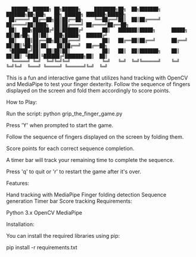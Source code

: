       ██████╗ ██████╗ ██╗██████╗     ████████╗██╗  ██╗███████╗    ███████╗██╗███╗   ██╗ ██████╗ ███████╗██████╗
     ██╔════╝ ██╔══██╗██║██╔══██╗    ╚══██╔══╝██║  ██║██╔════╝    ██╔════╝██║████╗  ██║██╔════╝ ██╔════╝██╔══██╗
     ██║  ███╗██████╔╝██║██████╔╝       ██║   ███████║█████╗      █████╗  ██║██╔██╗ ██║██║  ███╗█████╗  ██████╔╝
     ██║   ██║██╔══██╗██║██╔═══╝        ██║   ██╔══██║██╔══╝      ██╔══╝  ██║██║╚██╗██║██║   ██║██╔══╝  ██╔══██╗
     ╚██████╔╝██║  ██║██║██║            ██║   ██║  ██║███████╗    ██║     ██║██║ ╚████║╚██████╔╝███████╗██║  ██║
      ╚═════╝ ╚═╝  ╚═╝╚═╝╚═╝            ╚═╝   ╚═╝  ╚═╝╚══════╝    ╚═╝     ╚═╝╚═╝  ╚═══╝ ╚═════╝ ╚══════╝╚═╝  ╚═╝

This is a fun and interactive game that utilizes hand tracking with OpenCV and MediaPipe to test your finger dexterity. Follow the sequence of fingers displayed on the screen and fold them accordingly to score points.

How to Play:

Run the script:
python grip_the_finger_game.py

Press 'Y' when prompted to start the game.

Follow the sequence of fingers displayed on the screen by folding them.

Score points for each correct sequence completion.

A timer bar will track your remaining time to complete the sequence.

Press 'q' to quit or 'r' to restart the game after it's over.

Features:

Hand tracking with MediaPipe
Finger folding detection
Sequence generation
Timer bar
Score tracking
Requirements:

Python 3.x
OpenCV
MediaPipe

Installation:

You can install the required libraries using pip:

pip install -r requirements.txt